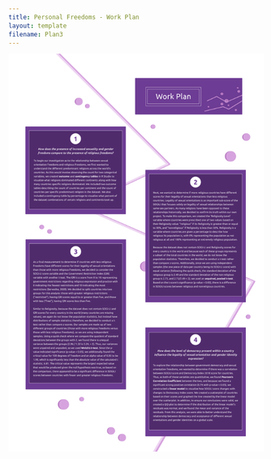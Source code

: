 ```yaml
---
title: Personal Freedoms - Work Plan
layout: template
filename: Plan3
--- 
```


![Work Plan Personal Freedoms](4bWorkPlan.png)
